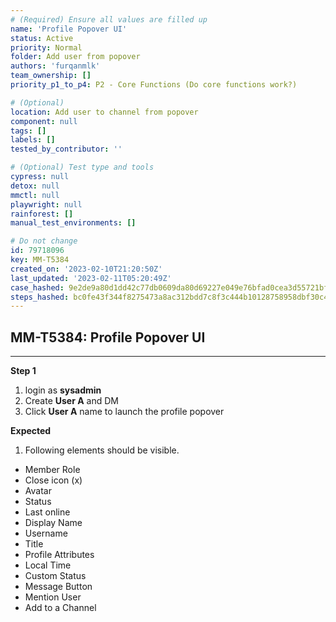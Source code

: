 ```yaml
---
# (Required) Ensure all values are filled up
name: 'Profile Popover UI'
status: Active
priority: Normal
folder: Add user from popover
authors: 'furqanmlk'
team_ownership: []
priority_p1_to_p4: P2 - Core Functions (Do core functions work?)

# (Optional)
location: Add user to channel from popover
component: null
tags: []
labels: []
tested_by_contributor: ''

# (Optional) Test type and tools
cypress: null
detox: null
mmctl: null
playwright: null
rainforest: []
manual_test_environments: []

# Do not change
id: 79718096
key: MM-T5384
created_on: '2023-02-10T21:20:50Z'
last_updated: '2023-02-11T05:20:49Z'
case_hashed: 9e2de9a80d1dd42c77db0609da80d69227e049e76bfad0cea3d55721bf447927fa56ace2b6d92398975cc99855ee5baa
steps_hashed: bc0fe43f344f8275473a8ac312bdd7c8f3c444b10128758958dbf30c493c3289ba813723eb5e43a25639547a01164fab
---
```


<!-- (Auto-generated) Based on frontmatter's "key" and "name" -->

## MM-T5384: Profile Popover UI

---

**Step 1**

1. login as **sysadmin**
2. Create **User A** and DM
3. Click **User A** name to launch the profile popover

**Expected**

1. Following elements should be visible.

- Member Role
- Close icon (x)
- Avatar
- Status
- Last online
- Display Name
- Username
- Title
- Profile Attributes
- Local Time
- Custom Status
- Message Button
- Mention User
- Add to a Channel
